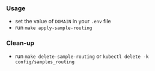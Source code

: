 ### Usage
- set the value of `DOMAIN` in your `.env` file
- run `make apply-sample-routing`

### Clean-up
- run `make delete-sample-routing` or `kubectl delete -k config/samples_routing`
